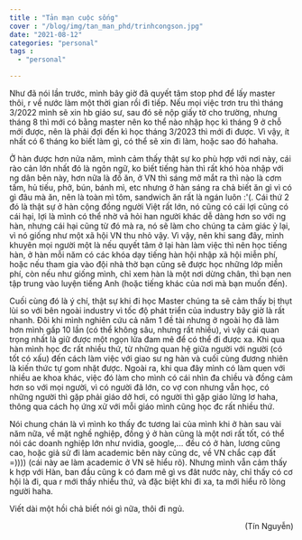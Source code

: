 ```yaml
---
title : "Tản mạn cuộc sống"
cover : "/blog/img/tan_man_phd/trinhcongson.jpg"
date: "2021-08-12"
categories: "personal"
tags : 
  - "personal"

---
```

Như đã nói lần trước, mình bây giờ đã quyết tâm stop phd để lấy master thôi, r về nước làm một thời gian rồi đi tiếp. Nếu mọi việc trơn tru thì tháng 3/2022 mình sẽ xin hb giáo sư, sau đó sẽ nộp giấy tờ cho trường, nhưng tháng 8 thì mới có bằng master nên ko thể nào nhập học kì tháng 9 ở chỗ mới được, nên là phải đợi đến kì học tháng 3/2023 thì mới đi được. Vì vậy, ít nhất có 6 tháng ko biết làm gì, có thể sẽ xin đi làm, hoặc sao đó hahaha.

Ở hàn được hơn nửa năm, mình cảm thấy thật sự ko phù hợp với nơi này, cái rào cản lớn nhất đó là ngôn ngữ, ko biết tiếng hàn thì rất khó hòa nhập với ng dân bên này, hơn nữa là đồ ăn, ở VN thì sáng mở mắt ra thì nào là cơm tấm, hủ tiếu, phở, bún, bánh mì, etc nhưng ở hàn sáng ra chả biết ăn gì vì có gì đâu mà ăn, nên là toàn mì tôm, sandwich ăn rất là ngán luôn :'(. Cái thứ 2 đó là thật sự ở hàn cộng đồng người Việt rất lớn, nó cũng có cái lợi cũng có cái hại, lợi là mình có thể nhờ vả hỏi han người khác dễ dàng hơn so với ng hàn, nhưng cái hại cũng từ đó mà ra, nó sẽ làm cho chúng ta cảm giác ỷ lại, vì nó giống như một xã hội VN thu nhỏ vậy. Vì vậy, nên khi sang đây, mình khuyên mọi người một là nếu quyết tâm ở lại hàn làm việc thì nên học tiếng hàn, ở hàn mỗi năm có các khóa dạy tiếng hàn hội nhập xã hội miễn phí, hoặc nếu tham gia vào đội nhà thờ bạn cũng sẽ được học những lớp miễn phí, còn nếu như giống mình, chỉ xem hàn là một nơi dừng chân, thì bạn nen tập trung vào luyện tiếng Anh (hoặc tiếng khác của nơi mà bạn muốn đến).

Cuối cùng đó là ý chí, thật sự khi đi học Master chúng ta sẽ cảm thấy bị thụt lùi so với bên ngoài industry vì tốc độ phát triển của industry bây giờ là rất nhanh. Đôi khi mình nghiên cứu cả năm 1 đề tài nhưng ở ngoài họ đã làm hơn mình gấp 10 lần (có thể không sâu, nhưng rất nhiều), vì vậy cái quan trọng nhất là giữ được một ngọn lửa đam mê để có thể  đi được xa. Khi qua hàn mình học đc rất nhiều thứ, từ những quan hệ giữa người với người (có tốt có xấu) đến cách làm việc với giao sư ng hàn và cuối cùng đương nhiên là kiến thức tự gom nhặt được. Ngoài ra, khi qua đây mình có làm quen với nhiều ae khoa khác, việc đó làm cho mình có cái nhìn đa chiều và đồng cảm hơn so với mọi người, vì có người đã lớn, co vợ con nhưng vẫn học, có những người thì gặp phải giáo dở hơi, có người thì gặp giáo lửng lơ haha, thông qua cách họ ứng xử với mỗi giáo mình cũng học đc rất nhiều thứ.

Nói chung chán là vì mình ko thấy đc tương lai của mình khi ở hàn sau vài năm nữa, về mặt nghề nghiệp, đồng ý ở hàn cũng là một nơi rất tốt, có thể nói các doanh nghiệp lớn như nvidia, google,... đều có ở hàn, lương cũng cao, hoặc giả sử đi làm academic bên này cũng dc, về VN chắc cạp đất =)))) (cái này ae làm academic ở VN sẽ hiểu rõ). Nhưng mình vẫn cảm thấy k hợp với Hàn, ban đầu cũng k có đam mê gì vs đât nước này, chỉ thấy có cơ hội là đi, qua r mới thấy nhiều thứ, và đặc biệt khi đi xa, ta mới hiểu rõ lòng người haha.

Viết dài một hồi chả biết nói gì nữa, thôi đi ngủ.



<div style="text-align: right"> (Tín Nguyễn) </div>
